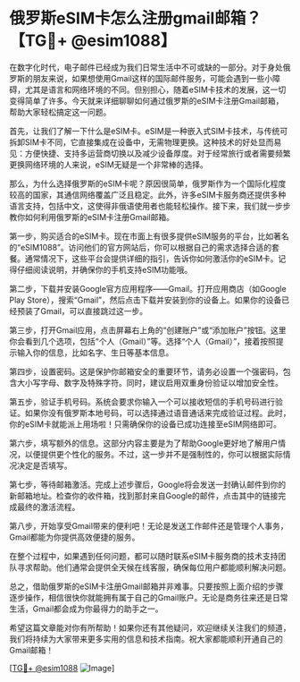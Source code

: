 # 俄罗斯eSIM卡怎么注册gmail邮箱？【TG💪+ @esim1088】

在数字化时代，电子邮件已经成为我们日常生活中不可或缺的一部分。对于身处俄罗斯的朋友来说，如果想使用Gmail这样的国际邮件服务，可能会遇到一些小障碍，尤其是语言和网络环境的不同。但别担心，随着eSIM卡技术的发展，这一切变得简单了许多。今天就来详细聊聊如何通过俄罗斯的eSIM卡注册Gmail邮箱，帮助大家轻松搞定这一问题。

首先，让我们了解一下什么是eSIM卡。eSIM是一种嵌入式SIM卡技术，与传统可拆卸SIM卡不同，它直接集成在设备中，无需物理更换。这种技术的好处显而易见：方便快捷、支持多运营商切换以及减少设备厚度。对于经常旅行或者需要频繁更换网络环境的人来说，eSIM无疑是一个非常棒的选择。

那么，为什么选择俄罗斯的eSIM卡呢？原因很简单，俄罗斯作为一个国际化程度较高的国家，其通信网络覆盖广泛且稳定。此外，许多eSIM卡服务商还提供多种语言支持，包括中文，这使得非俄语使用者也能轻松操作。接下来，我们就一步步教你如何利用俄罗斯的eSIM卡注册Gmail邮箱。

第一步，购买适合的eSIM卡。现在市面上有很多提供eSIM服务的平台，比如著名的“eSIM1088”。访问他们的官方网站后，你可以根据自己的需求选择合适的套餐。通常情况下，这些平台会提供详细的指引，告诉你如何激活你的eSIM卡。记得仔细阅读说明，并确保你的手机支持eSIM功能哦。

第二步，下载并安装Google官方应用程序——Gmail。打开应用商店（如Google Play Store），搜索“Gmail”，然后点击下载并安装到你的设备上。如果你的设备已经预装了Gmail，可以直接跳过这一步。

第三步，打开Gmail应用，点击屏幕右上角的“创建账户”或“添加账户”按钮。这里你会看到几个选项，包括“个人（Gmail）”等。选择“个人（Gmail）”，接着按照提示输入你的信息，比如名字、生日等基本信息。

第四步，设置密码。这是保护你邮箱安全的重要环节，请务必设置一个强密码，包含大小写字母、数字及特殊字符。同时，建议启用双重身份验证以增加安全性。

第五步，验证手机号码。系统会要求你输入一个可以接收短信的手机号码进行验证。如果你没有俄罗斯本地号码，可以选择通过语音通话来完成验证过程。此时，你的eSIM卡就能派上用场啦！只需确保你的设备已成功连接至eSIM网络即可。

第六步，填写额外的信息。这部分内容主要是为了帮助Google更好地了解用户情况，以便提供更个性化的服务。不过，这一步并不是强制性的，你可以根据实际情况决定是否填写。

第七步，等待邮箱激活。完成上述步骤后，Google将会发送一封确认邮件到你的新邮箱地址。检查你的收件箱，找到那封来自Google的邮件，点击其中的链接完成最终的激活流程。

第八步，开始享受Gmail带来的便利吧！无论是发送工作邮件还是管理个人事务，Gmail都能为你提供高效便捷的服务。

在整个过程中，如果遇到任何问题，都可以随时联系eSIM卡服务商的技术支持团队寻求帮助。他们通常会提供全天候在线客服，确保每位用户都能顺利解决问题。

总之，借助俄罗斯的eSIM卡注册Gmail邮箱并非难事。只要按照上面介绍的步骤逐步操作，相信很快你就能拥有属于自己的Gmail账户。无论是商务往来还是日常生活，Gmail都会成为你最得力的助手之一。

希望这篇文章能对你有所帮助！如果你还有其他疑问，欢迎继续关注我们的频道，我们将持续为大家带来更多实用的信息和技术指南。祝大家都能顺利开通自己的Gmail邮箱！

[[TG💪+ @esim1088](https://t.me/s/esim1088) ![Image](https://i.postimg.cc/4NQfJmqS/Snipaste-2025-05-13-00-14-12.png)]